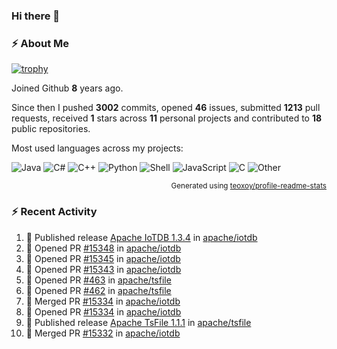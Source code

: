 ### Hi there 👋

### :zap: About Me

[![trophy](https://github-profile-trophy.vercel.app/?username=HTHou&theme=onedark)](https://github.com/ryo-ma/github-profile-trophy)
   
Joined Github **8** years ago.

Since then I pushed **3002** commits, opened **46** issues, submitted **1213** pull requests, received **1** stars across **11** personal projects and contributed to **18** public repositories.

Most used languages across my projects:

![Java](https://img.shields.io/static/v1?style=flat-square&label=%E2%A0%80&color=555&labelColor=%23b07219&message=Java%EF%B8%B189.3%25)
![C#](https://img.shields.io/static/v1?style=flat-square&label=%E2%A0%80&color=555&labelColor=%23178600&message=C%23%EF%B8%B13.9%25)
![C++](https://img.shields.io/static/v1?style=flat-square&label=%E2%A0%80&color=555&labelColor=%23f34b7d&message=C%2B%2B%EF%B8%B12.7%25)
![Python](https://img.shields.io/static/v1?style=flat-square&label=%E2%A0%80&color=555&labelColor=%233572A5&message=Python%EF%B8%B10.7%25)
![Shell](https://img.shields.io/static/v1?style=flat-square&label=%E2%A0%80&color=555&labelColor=%2389e051&message=Shell%EF%B8%B10.7%25)
![JavaScript](https://img.shields.io/static/v1?style=flat-square&label=%E2%A0%80&color=555&labelColor=%23f1e05a&message=JavaScript%EF%B8%B10.5%25)
![C](https://img.shields.io/static/v1?style=flat-square&label=%E2%A0%80&color=555&labelColor=%23555555&message=C%EF%B8%B10.4%25)
![Other](https://img.shields.io/static/v1?style=flat-square&label=%E2%A0%80&color=555&labelColor=%23ededed&message=Other%EF%B8%B11.4%25)

<p align="right"><sub>Generated using <a href="https://github.com/marketplace/actions/profile-readme-stats">teoxoy/profile-readme-stats</a></sub></p>


<!--![](https://github.com/HTHou/HTHou/blob/output/github-contribution-grid-snake.svg)-->

<!--![Haonan Hou's github stats](https://github-readme-stats.vercel.app/api?username=HTHou&count_private=true&show_icons=true&theme=onedark)-->

<!--![Haonan Hou's wakatime stats](https://github-readme-stats.vercel.app/api/wakatime?username=HTHou&layout=compact&theme=onedark)-->

<!--![Top Langs](https://github-readme-stats.vercel.app/api/top-langs/?username=HTHou&theme=onedark&layout=compact)-->

### :zap: Recent Activity
<!--START_SECTION:activity-->
1. 🚀 Published release [Apache IoTDB 1.3.4](https://github.com/apache/iotdb/releases/tag/v1.3.4) in [apache/iotdb](https://github.com/apache/iotdb)
2. 💪 Opened PR [#15348](https://github.com/apache/iotdb/pull/15348) in [apache/iotdb](https://github.com/apache/iotdb)
3. 💪 Opened PR [#15345](https://github.com/apache/iotdb/pull/15345) in [apache/iotdb](https://github.com/apache/iotdb)
4. 💪 Opened PR [#15343](https://github.com/apache/iotdb/pull/15343) in [apache/iotdb](https://github.com/apache/iotdb)
5. 💪 Opened PR [#463](https://github.com/apache/tsfile/pull/463) in [apache/tsfile](https://github.com/apache/tsfile)
6. 💪 Opened PR [#462](https://github.com/apache/tsfile/pull/462) in [apache/tsfile](https://github.com/apache/tsfile)
7. 🎉 Merged PR [#15334](https://github.com/apache/iotdb/pull/15334) in [apache/iotdb](https://github.com/apache/iotdb)
8. 💪 Opened PR [#15334](https://github.com/apache/iotdb/pull/15334) in [apache/iotdb](https://github.com/apache/iotdb)
9. 🚀 Published release [Apache TsFile 1.1.1](https://github.com/apache/tsfile/releases/tag/v1.1.1) in [apache/tsfile](https://github.com/apache/tsfile)
10. 🎉 Merged PR [#15332](https://github.com/apache/iotdb/pull/15332) in [apache/iotdb](https://github.com/apache/iotdb)
<!--END_SECTION:activity-->

<!--
**HTHou/HTHou** is a ✨ _special_ ✨ repository because its `README.md` (this file) appears on your GitHub profile.

Here are some ideas to get you started:

- 🔭 I’m currently working on ...
- 🌱 I’m currently learning ...
- 👯 I’m looking to collaborate on ...
- 🤔 I’m looking for help with ...
- 💬 Ask me about ...
- 📫 How to reach me: ...
- 😄 Pronouns: ...
- ⚡ Fun fact: ...
-->
